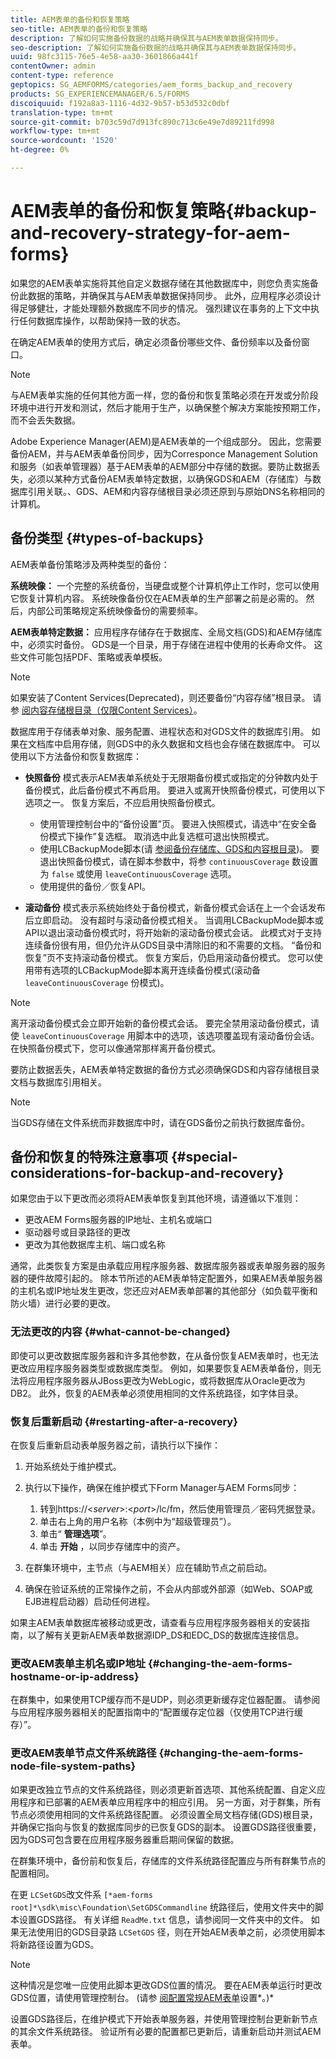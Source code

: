 ```yaml
---
title: AEM表单的备份和恢复策略
seo-title: AEM表单的备份和恢复策略
description: 了解如何实施备份数据的战略并确保其与AEM表单数据保持同步。
seo-description: 了解如何实施备份数据的战略并确保其与AEM表单数据保持同步。
uuid: 98fc3115-76e5-4e58-aa30-3601866a441f
contentOwner: admin
content-type: reference
geptopics: SG_AEMFORMS/categories/aem_forms_backup_and_recovery
products: SG_EXPERIENCEMANAGER/6.5/FORMS
discoiquuid: f192a8a3-1116-4d32-9b57-b53d532c0dbf
translation-type: tm+mt
source-git-commit: b703c59d7d913fc890c713c6e49e7d89211fd998
workflow-type: tm+mt
source-wordcount: '1520'
ht-degree: 0%

---
```



# AEM表单的备份和恢复策略{#backup-and-recovery-strategy-for-aem-forms}

如果您的AEM表单实施将其他自定义数据存储在其他数据库中，则您负责实施备份此数据的策略，并确保其与AEM表单数据保持同步。 此外，应用程序必须设计得足够健壮，才能处理额外数据库不同步的情况。 强烈建议在事务的上下文中执行任何数据库操作，以帮助保持一致的状态。

在确定AEM表单的使用方式后，确定必须备份哪些文件、备份频率以及备份窗口。

>[!NOTE]
>
>与AEM表单实施的任何其他方面一样，您的备份和恢复策略必须在开发或分阶段环境中进行开发和测试，然后才能用于生产，以确保整个解决方案能按预期工作，而不会丢失数据。

Adobe Experience Manager(AEM)是AEM表单的一个组成部分。 因此，您需要备份AEM，并与AEM表单备份同步，因为Corresponce Management Solution和服务（如表单管理器）基于AEM表单的AEM部分中存储的数据。要防止数据丢失，必须以某种方式备份AEM表单特定数据，以确保GDS和AEM（存储库）与数据库引用关联。、GDS、AEM和内容存储根目录必须还原到与原始DNS名称相同的计算机。

## 备份类型 {#types-of-backups}

AEM表单备份策略涉及两种类型的备份：

**系统映像：** 一个完整的系统备份，当硬盘或整个计算机停止工作时，您可以使用它恢复计算机内容。 系统映像备份仅在AEM表单的生产部署之前是必需的。 然后，内部公司策略规定系统映像备份的需要频率。

**AEM表单特定数据：** 应用程序存储存在于数据库、全局文档(GDS)和AEM存储库中，必须实时备份。 GDS是一个目录，用于存储在进程中使用的长寿命文件。 这些文件可能包括PDF、策略或表单模板。

>[!NOTE]
>
>如果安装了Content Services(Deprecated)，则还要备份“内容存储”根目录。 请参 [阅内容存储根目录（仅限Content Services）](/help/forms/using/admin-help/files-back-recover.md#content-storage-root-directory-content-services-only)。

数据库用于存储表单对象、服务配置、进程状态和对GDS文件的数据库引用。 如果在文档库中启用存储，则GDS中的永久数据和文档也会存储在数据库中。 可以使用以下方法备份和恢复数据库：

* **快照备份** 模式表示AEM表单系统处于无限期备份模式或指定的分钟数内处于备份模式，此后备份模式不再启用。 要进入或离开快照备份模式，可使用以下选项之一。 恢复方案后，不应启用快照备份模式。

   * 使用管理控制台中的“备份设置”页。 要进入快照模式，请选中“在安全备份模式下操作”复选框。 取消选中此复选框可退出快照模式。
   * 使用LCBackupMode脚本(请 [参阅备份存储库、GDS和内容根目录](/help/forms/using/admin-help/backing-aem-forms-data.md#back-up-the-database-gds-aem-repository-and-content-storage-root-directories))。 要退出快照备份模式，请在脚本参数中，将参 `continuousCoverage` 数设置为 `false` 或使用 `leaveContinuousCoverage` 选项。
   * 使用提供的备份／恢复API。 <!-- Fix broken link(see AEM forms API Reference section on AEM Forms Help and Tutorials page).-->

* **滚动备份** 模式表示系统始终处于备份模式，新备份模式会话在上一个会话发布后立即启动。 没有超时与滚动备份模式相关。 当调用LCBackupMode脚本或API以退出滚动备份模式时，将开始新的滚动备份模式会话。 此模式对于支持连续备份很有用，但仍允许从GDS目录中清除旧的和不需要的文档。 “备份和恢复”页不支持滚动备份模式。 恢复方案后，仍启用滚动备份模式。 您可以使用带有选项的LCBackupMode脚本离开连续备份模式(滚动备 `leaveContinuousCoverage` 份模式)。

>[!NOTE]
>
>离开滚动备份模式会立即开始新的备份模式会话。 要完全禁用滚动备份模式，请使 `leaveContinuousCoverage` 用脚本中的选项，该选项覆盖现有滚动备份会话。 在快照备份模式下，您可以像通常那样离开备份模式。

要防止数据丢失，AEM表单特定数据的备份方式必须确保GDS和内容存储根目录文档与数据库引用相关。

>[!NOTE]
>
>当GDS存储在文件系统而非数据库中时，请在GDS备份之前执行数据库备份。

## 备份和恢复的特殊注意事项 {#special-considerations-for-backup-and-recovery}

如果您由于以下更改而必须将AEM表单恢复到其他环境，请遵循以下准则：

* 更改AEM Forms服务器的IP地址、主机名或端口
* 驱动器号或目录路径的更改
* 更改为其他数据库主机、端口或名称

通常，此类恢复方案是由承载应用程序服务器、数据库服务器或表单服务器的服务器的硬件故障引起的。 除本节所述的AEM表单特定配置外，如果AEM表单服务器的主机名或IP地址发生更改，您还应对AEM表单部署的其他部分（如负载平衡和防火墙）进行必要的更改。

### 无法更改的内容 {#what-cannot-be-changed}

即使可以更改数据库服务器和许多其他参数，在从备份恢复AEM表单时，也无法更改应用程序服务器类型或数据库类型。 例如，如果要恢复AEM表单备份，则无法将应用程序服务器从JBoss更改为WebLogic，或将数据库从Oracle更改为DB2。 此外，恢复的AEM表单必须使用相同的文件系统路径，如字体目录。

### 恢复后重新启动 {#restarting-after-a-recovery}

在恢复后重新启动表单服务器之前，请执行以下操作：

1. 开始系统处于维护模式。
1. 执行以下操作，确保在维护模式下Form Manager与AEM Forms同步：

   1. 转到https://&lt;*server*>:&lt;*port*>/lc/fm，然后使用管理员／密码凭据登录。
   1. 单击右上角的用户名称（本例中为“超级管理员”）。
   1. 单击“ **管理选项**”。
   1. 单击 **开始** ，以同步存储库中的资产。

1. 在群集环境中，主节点（与AEM相关）应在辅助节点之前启动。
1. 确保在验证系统的正常操作之前，不会从内部或外部源（如Web、SOAP或EJB进程启动器）启动任何进程。

如果主AEM表单数据库被移动或更改，请查看与应用程序服务器相关的安装指南，以了解有关更新AEM表单数据源IDP_DS和EDC_DS的数据库连接信息。

### 更改AEM表单主机名或IP地址 {#changing-the-aem-forms-hostname-or-ip-address}

在群集中，如果使用TCP缓存而不是UDP，则必须更新缓存定位器配置。 请参阅与应用程序服务器相关的配置指南中的“配置缓存定位器（仅使用TCP进行缓存）”。

### 更改AEM表单节点文件系统路径 {#changing-the-aem-forms-node-file-system-paths}

如果更改独立节点的文件系统路径，则必须更新首选项、其他系统配置、自定义应用程序和已部署的AEM表单应用程序中的相应引用。 另一方面，对于群集，所有节点必须使用相同的文件系统路径配置。 必须设置全局文档存储(GDS)根目录，并确保它指向与恢复的数据库同步的已恢复GDS的副本。 设置GDS路径很重要，因为GDS可包含要在应用程序服务器重启期间保留的数据。

在群集环境中，备份前和恢复后，存储库的文件系统路径配置应与所有群集节点的配置相同。

在更 `LCSetGDS`改文件系 `[*aem-forms root]*\sdk\misc\Foundation\SetGDSCommandline` 统路径后，使用文件夹中的脚本设置GDS路径。 有关详细 `ReadMe.txt` 信息，请参阅同一文件夹中的文件。 如果无法使用旧的GDS目录路 `LCSetGDS` 径，则在开始AEM表单之前，必须使用脚本将新路径设置为GDS。

>[!NOTE]
>
>这种情况是您唯一应使用此脚本更改GDS位置的情况。 要在AEM表单运行时更改GDS位置，请使用管理控制台。 (请参 [阅配置常规AEM表单](/help/forms/using/admin-help/configure-general-aem-forms-settings.md#configure-general-aem-forms-settings)设置*。)*

设置GDS路径后，在维护模式下开始表单服务器，并使用管理控制台更新新节点的其余文件系统路径。 验证所有必要的配置都已更新后，请重新启动并测试AEM表单。

